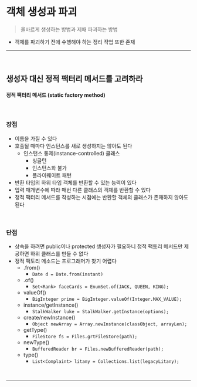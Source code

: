 # 객체 생성과 파괴
> 올바르게 생성하는 방법과 제때 파괴하는 방법
* 객체를 파괴하기 전에 수행해야 하는 정리 작업 또한 존재

<hr>
<br>

## 생성자 대신 정적 팩터리 메서드를 고려하라
#### 정적 팩터리 메서드 (static factory method)

<br>

### 장점
* 이름을 가질 수 있다
* 호출될 때마다 인스턴스를 새로 생성하지는 않아도 된다
  * 인스턴스 통제(instance-controlled) 클래스
    * 싱글턴
    * 인스턴스화 불가
    * 플라이웨이트 패턴
* 반환 타입의 하위 타입 객체를 반환할 수 있는 능력이 있다
* 입력 매개변수에 따라 매번 다른 클래스의 객체를 반환할 수 있다
* 정적 팩터리 메서드를 작성하는 시점에는 반환할 객체의 클래스가 존재하지 않아도 된다

<br>

### 단점
* 상속을 하려면 public이나 protected 생성자가 필요하니 정적 팩토리 메서드만 제공하면 하위 클래스를 만들 수 없다
* 정적 팩토리 메소드는 프로그래머가 찾기 어렵다
  * .from()
    * `Date d = Date.from(instant)`
  * .of()
    * `Set<Rank> faceCards = EnumSet.of(JACK, QUEEN, KING);`
  * valueOf()
    * `BigInteger prime = BigInteger.valueOf(Integer.MAX_VALUE);`
  * instance/getInstance()
    * `StalkWalker luke = StalkWalker.getInstance(options);`
  * create/newInstance()
    * `Object newArray = Array.newInstance(classObject, arrayLen);`
  * getType()
    * `FileStore fs = Files.grtFileStore(path);`
  * newType()
    * `BufferedReader br = Files.newBufferedReader(path);`
  * type()
    * `List<Complaint> litany = Collections.list(legacyLitany);`

<br>
<hr>
<br>

